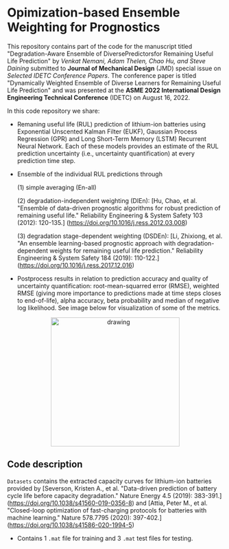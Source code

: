 # Opimization-based Ensemble Weighting for Prognostics

This repository contains part of the code for the manuscript titled "Degradation-Aware Ensemble of DiversePredictorsfor Remaining Useful Life Prediction" by _Venkat Nemani, Adam Thelen, Chao Hu, and Steve Daining_ submitted to **Journal of Mechanical Design** (JMD) special issue on _Selected IDETC Conference Papers_. The conference paper is titled "Dynamically Weighted Ensemble of Diverse Learners for Remaining Useful Life Prediction" and was presented at the **ASME 2022 International Design Engineering Technical Conference** (IDETC) on August 16, 2022.

In this code repository we share:
- Remaning useful life (RUL) prediction of lithium-ion batteries using Exponential Unscented Kalman Filter (EUKF), Gaussian Process Regression (GPR) and Long Short-Term Memory (LSTM) Recurrent Neural Network. Each of these models provides an estimate of the RUL prediction uncertainty (i.e., uncertainty quantification) at every prediction time step. 
- Ensemble of the individual RUL predictions through 

    (1) simple averaging (En-all)
    
    (2) degradation-independent weighting (DIEn): [Hu, Chao, et al. "Ensemble of data-driven prognostic algorithms for robust prediction of remaining useful life." Reliability Engineering & System Safety 103 (2012): 120-135.] (https://doi.org/10.1016/j.ress.2012.03.008)
    
    (3) degradation stage-dependent weighting (DSDEn): [Li, Zhixiong, et al. "An ensemble learning-based prognostic approach with degradation-dependent weights for remaining useful life prediction." Reliability Engineering & System Safety 184 (2019): 110-122.] (https://doi.org/10.1016/j.ress.2017.12.016)
    
- Postprocess results in relation to prediction accuracy and quality of uncertainty quantification: root-mean-squarred error (RMSE), weighted RMSE (giving more importance to predictions made at time steps closes to end-of-life), alpha accuracy, beta probability and median of negative log likelihood. See image below for visualization of some of the metrics.
<p align="center">
<img src="https://user-images.githubusercontent.com/94071944/188748621-f7d73cef-9962-4edc-bf5d-cadb178b3d77.png" alt="drawing" width="300"/>
</p>

## Code description

`Datasets` contains the extracted capacity curves for lithium-ion batteries provided by [Severson, Kristen A., et al. "Data-driven prediction of battery cycle life before capacity degradation." Nature Energy 4.5 (2019): 383-391.] (https://doi.org/10.1038/s41560-019-0356-8) and [Attia, Peter M., et al. "Closed-loop optimization of fast-charging protocols for batteries with machine learning." Nature 578.7795 (2020): 397-402.] (https://doi.org/10.1038/s41586-020-1994-5)
- Contains 1 `.mat` file for training and 3 `.mat` test files for testing.


